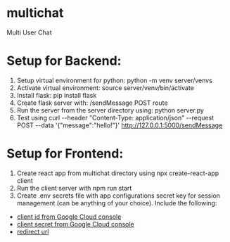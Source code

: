 # multichat

Multi User Chat

# Setup for Backend:

1. Setup virtual environment for python: python -m venv server/venvs
2. Activate virtual environment: source server/venv/bin/activate
3. Install flask: pip install flask
4. Create flask server with: /sendMessage POST route
5. Run the server from the server directory using: python server.py
6. Test using curl --header "Content-Type: application/json" --request POST --data '{"message":"hello!"}' http://127.0.0.1:5000/sendMessage

# Setup for Frontend:

1. Create react app from multichat directory using npx create-react-app client
2. Run the client server with npm run start
3. Create .env secrets file with app configurations secret key for session management (can be anything of your choice). Include the following:
<ul>
    <li><a href ="https://blog.logrocket.com/guide-adding-google-login-react-app/">client id from Google Cloud console</a></li>
    <li><a href ="https://www.balbooa.com/help/gridbox-documentation/integrations/other/google-client-id">client secret from Google Cloud console</a></li>
    <li><a href="https://blog.logrocket.com/guide-adding-google-login-react-app/">redirect url</a></li>
</ul>
